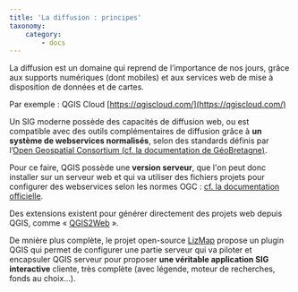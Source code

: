 ```yaml
---
title: 'La diffusion : principes'
taxonomy:
    category:
        - docs
---
```


La diffusion est un domaine qui reprend de l’importance de nos jours, grâce aux supports numériques (dont mobiles) et aux services web de mise à disposition de données et de cartes.

Par exemple : QGIS Cloud [https://qgiscloud.com/](https://qgiscloud.com/)

Un SIG moderne possède des capacités de diffusion web, ou est compatible avec des outils complémentaires de diffusion grâce à **un système de webservices normalisés**, selon des standards définis par l’[Open Geospatial Consortium (cf. la documentation de GéoBretagne)](https://cms.geobretagne.fr/content/quest-ce-quun-service-web-ou-flux-ogc).

Pour ce faire, QGIS possède une **version serveur**, que l'on peut donc installer sur un serveur web et qui va utiliser des fichiers projets pour configurer des webservices selon les normes OGC : [cf. la documentation officielle](https://docs.qgis.org/3.10/fr/docs/training_manual/qgis_server/index.html).

Des extensions existent pour générer directement des projets web depuis QGIS, comme « [QGIS2Web](https://github.com/tomchadwin/qgis2web) ».

De mnière plus complète, le projet open-source [LizMap](https://www.3liz.com/lizmap.html) propose un plugin QGIS qui permet de configurer une partie serveur qui va piloter et encapsuler QGIS serveur pour proposer **une véritable application SIG interactive** cliente, très complète (avec légende, moteur de recherches, fonds au choix...).
